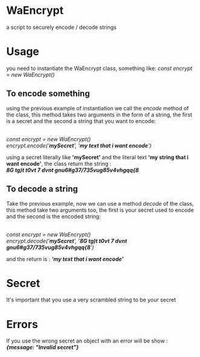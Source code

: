 # WaEncrypt
a script to securely encode / decode strings
# Usage
you need to instantiate the WaEncrypt class, something like: _const encrypt = new WaEncrypt()_

## To encode something
using the previous example of instantiation we call the _encode_ method of the class, this method takes two arguments in the form of a string, the first is a secret and the second a string that you want to encode: 

<br/>_const encrypt = new WaEncrypt()<br/>
encrypt.encode('<b>mySecret</b>', '<b>my text that i want encode</b>')_

using a secret literally like <b>'mySecret'</b> and the literal text <b>'my string that i want encode'</b>, the class return the string  : </br>
<b> _8G tg)t t0vt 7 dvnt gnu6#g37/735vug85v4vhgqq{8_ </b> 

## To decode a string

Take the previous example, now we can use a method _decode_ of the class, this method take two arguments too, the first is your secret used to encode and the second is the encoded string:

<br/>_const encrypt = new WaEncrypt()_<br/>
_encrypt.decode('<b>mySecret</b>', '<b>_8G tg)t t0vt 7 dvnt gnu6#g37/735vug85v4vhgqq{8_</b>')_

and the return is : _<b>'my text that i want encode'</b>_

# Secret
 It's important that you use a very scrambled string to be your secret
# Errors
If you use the wrong secret an object with an error will be show :
_<b>{message: "Invalid secret"}</b>_
